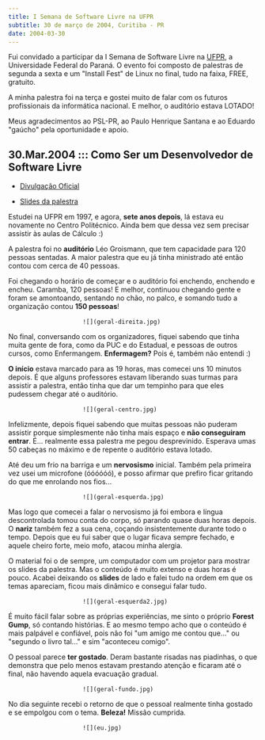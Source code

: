 ```yaml
---
title: I Semana de Software Livre na UFPR
subtitle: 30 de março de 2004, Curitiba - PR
date: 2004-03-30
---
```


Fui convidado a participar da I Semana de Software Livre na
[UFPR](http://www.ufpr.br), a Universidade Federal do Paraná.
O evento foi composto de palestras de segunda a sexta e um
"Install Fest" de Linux no final, tudo na faixa, FREE,
gratuito.

A minha palestra foi na terça e gostei muito de falar com os
futuros profissionais da informática nacional. E melhor, o
auditório estava LOTADO!

Meus agradecimentos ao PSL-PR, ao Paulo Henrique Santana e ao
Eduardo "gaúcho" pela oportunidade e apoio.

## 30.Mar.2004 ::: Como Ser um Desenvolvedor de Software Livre

 * [Divulgação Oficial](http://psl-pr.softwarelivre.org/semana-sl-ufpr/)

 * [Slides da palestra](desenvolvedor/)

Estudei na UFPR em 1997, e agora, **sete anos depois**, lá estava eu
novamente no Centro Politécnico. Ainda bem que dessa vez sem precisar
assistir às aulas de Cálculo :)

A palestra foi no **auditório** Léo Groismann, que tem capacidade para
120 pessoas sentadas. A maior palestra que eu já tinha ministrado até
então contou com cerca de 40 pessoas.

Foi chegando o horário de começar e o auditório foi enchendo, enchendo
e encheu. Caramba, 120 pessoas! E melhor, continuou chegando gente e
foram se amontoando, sentando no chão, no palco, e somando tudo a
organização contou **150 pessoas**!

                         ![](geral-direita.jpg)

No final, conversando com os organizadores, fiquei sabendo que tinha
muita gente de fora, como da PUC e do Estadual, e pessoas de outros
cursos, como Enfermangem. **Enfermagem?** Pois é, também não entendi
:)

**O início** estava marcado para as 19 horas, mas comecei uns 10 minutos
depois. É que alguns professores estavam liberando suas turmas para
assistir a palestra, então tinha que dar um tempinho para que eles
pudessem chegar até o auditório.

                         ![](geral-centro.jpg)

Infelizmente, depois fiquei sabendo que muitas pessoas não puderam
assistir porque simplesmente não tinha mais espaço e
**não conseguiram entrar**. É... realmente essa palestra me pegou
desprevinido. Esperava umas 50 cabeças no máximo e de repente o
auditório estava lotado.

Até deu um frio na barriga e um **nervosismo** inicial. Também pela
primeira vez usei um microfone (óóóóóó), e posso afirmar que prefiro
ficar gritando do que me enrolando nos fios...

                         ![](geral-esquerda.jpg)

Mas logo que comecei a falar o nervosismo já foi embora e língua
descontrolada tomou conta do corpo, só parando quase duas horas
depois. O **nariz** também fez a sua cena, coçando insistentemente
durante todo o tempo. Depois que eu fui saber que o lugar ficava
sempre fechado, e aquele cheiro forte, meio mofo, atacou minha
alergia.

O material foi o de sempre, um computador com um projetor para mostrar
os slides da palestra. Mas o conteúdo é muito extenso e duas horas é
pouco. Acabei deixando os **slides** de lado e falei tudo na ordem em
que os temas apareciam, ficou mais dinâmico e consegui falar tudo.

                         ![](geral-esquerda2.jpg)

É muito fácil falar sobre as próprias experiências, me sinto o próprio
**Forest Gump**, só contando histórias. E ao mesmo tempo acho que o
conteúdo é mais palpável e confiável, pois não foi "um amigo me contou
que..." ou "segundo o livro tal..." e sim "aconteceu comigo".

O pessoal parece **ter gostado**. Deram bastante risadas nas
piadinhas, o que demonstra que pelo menos estavam prestando atenção e
ficaram até o final, não havendo aquela evacuação gradual.

                         ![](geral-fundo.jpg)

No dia seguinte recebi o retorno de que o pessoal realmente tinha
gostado e se empolgou com o tema. **Beleza!** Missão cumprida.

                         ![](eu.jpg)
